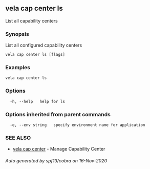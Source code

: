 ## vela cap center ls

List all capability centers

### Synopsis

List all configured capability centers

```
vela cap center ls [flags]
```

### Examples

```
vela cap center ls
```

### Options

```
  -h, --help   help for ls
```

### Options inherited from parent commands

```
  -e, --env string   specify environment name for application
```

### SEE ALSO

* [vela cap center](vela_cap_center.md)	 - Manage Capability Center

###### Auto generated by spf13/cobra on 16-Nov-2020
